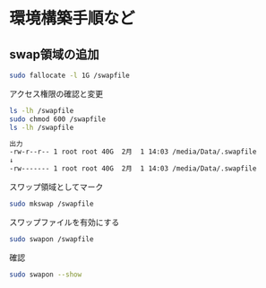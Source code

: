 # 環境構築手順など

## swap領域の追加
```bash
sudo fallocate -l 1G /swapfile
```
アクセス権限の確認と変更
```bash
ls -lh /swapfile
sudo chmod 600 /swapfile
ls -lh /swapfile

出力
-rw-r--r-- 1 root root 40G  2月  1 14:03 /media/Data/.swapfile
↓
-rw------- 1 root root 40G  2月  1 14:03 /media/Data/.swapfile
```
スワップ領域としてマーク
```bash
sudo mkswap /swapfile
```
スワップファイルを有効にする
```bash
sudo swapon /swapfile
```
確認
```bash
sudo swapon --show
```
